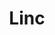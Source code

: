 ---
codehost: https://github.com/https://github.com/bitgenics/linc
logohandle: lincsh
sort: linc
title: Linc
twitter: https://x.com/linc_bot
website: https://linc.sh/
youtube: https://youtube.com/channel/UCYj8vPnMlTNFe_3Tz4_7IDA
---